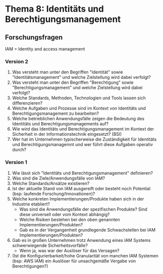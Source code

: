 # Thema 8: Identitäts und Berechtigungsmanagement

## Forschungsfragen

IAM = Identity and access management

### Version 2

1. Was versteht man unter den Begriffen "Identität" sowie "Identitätsmanagement" und welche Zielstellung wird dabei verfolgt?
2. Was versteht man unter den Begriffen "Berechtigung" sowie "Berechtigungsmanagement" und welche Zielstellung wird dabei verfolgt?
3. Welche Standards, Methoden, Technologien und Tools lassen sich differenzieren?
4. Welche Aufgaben und Prozesse sind im Kontext von Identitäts und Berechtigungsmanagement zu bearbeiten?
5. Welche betrieblichen Anwendungsfälle zeigen die Bedeutung des Identitäts und Berechtigungsmanagements auf?
6. Wie wird das Identitäts und Berechtigungsmanagement im Kontext der Sicherheit in der Informationstechnik eingesetzt? (BSI)
7. Wer hat im Unternehmen typischerweise die Zuständigkeit für Identitäts und Berechtigungsmanagemnt und wer führt diese Aufgaben operativ durch?

### Version 1

1. Wie lässt sich "Identitäts und Berechtigungsmanagement" definieren?
2. Was sind die Ziele/Anwendungsfälle von IAM?
3. Welche Standards/Ansätze existieren?
4. Ist der aktuelle Stand von IAM ausgereift oder besteht noch Potential (bsp: laufende Forschung/Innovationen)?
5. Welche konkreten Implementierungen/Produkte haben sich in der Industrie etabliert?
    - Was sind die Anwendungsfälle der spezifischen Produkte? Sind diese universell oder vom Kontext abhängig?
    - Welche Risiken bestehen bei den oben genannten Implementierungen/Produkten?
    - Gab es in der Vergangenheit grundlegende Schwachstellen bei IAM Implementierungen/Produkten?
6. Gab es in großen Unternehmen trotz Anwendung eines IAM Systems schwerwiegende Sicherheitsvorfälle?
    - Wenn ja, was war der Auslöser für das Versagen?
7. (Ist die Konfigurierbarkeit/hohe Granularität von manchen IAM Systemen (bsp: AWS IAM) ein Auslöser für unsachgemäße Vergabe von Berechtigungen?)